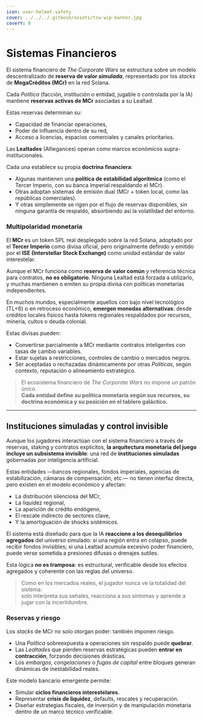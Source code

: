 ```yaml
---
icon: user-helmet-safety
cover: ../../../.gitbook/assets/tcw-wip-banner.jpg
coverY: 0
---
```


# Sistemas Financieros

El sistema financiero de _The Corporate Wars_ se estructura sobre un modelo descentralizado de **reserva de valor&#x20;**_**simulada**_, representado por los _stacks_ de **MegaCréditos (MCr)** en la red Solana.

Cada _Política_ (facción, institución o entidad, jugable o controlada por la IA) mantiene **reservas activas de MCr** asociadas a su Lealtad.

Estas reservas determinan su:

* Capacidad de financiar operaciones,
* Poder de influencia dentro de su red,
* Acceso a licencias, espacios comerciales y canales prioritarios.

Las **Lealtades** (Alliegances) operan como marcos económicos supra-institucionales.

Cada una establece su propia **doctrina financiera**:

* Algunas mantienen una **política de estabilidad algorítmica** (como el Tercer Imperio, con su banca imperial respaldando el MCr).
* Otras adoptan sistemas de emisión dual (MCr + token local, como las repúblicas comerciales).
* Y otras simplemente se rigen por el flujo de reservas disponibles, sin ninguna garantía de respaldo, absorbiendo así la volatilidad del entorno.

### Multipolaridad monetaria

El **MCr** es un token SPL real desplegado sobre la red Solana, adoptado por el **Tercer Imperio** como divisa oficial, pero originalmente definido y emitido por el **ISE (Interstellar Stock Exchange)** como unidad estándar de valor interestelar.

Aunque el MCr funciona como **reserva de valor común** y referencia técnica para contratos, **no es obligatorio**. Ninguna Lealtad está forzada a utilizarlo, y muchas mantienen o emiten su propia divisa con políticas monetarias independientes.

En muchos mundos, especialmente aquellos con bajo nivel tecnológico (TL<6) o en retroceso económico, **emergen monedas alternativas**: desde créditos locales físicos hasta tokens regionales respaldados por recursos, minería, cultos o deuda colonial.

Estas divisas pueden:

* Convertirse parcialmente a MCr mediante contratos inteligentes con tasas de cambio variables.
* Estar sujetas a restricciones, controles de cambio o mercados negros.
* Ser aceptadas o rechazadas dinámicamente por otras _Políticas_, según contexto, reputación o alineamiento estratégico.

> El ecosistema financiero de _The Corporate Wars_ no impone un patrón único.\
> **Cada entidad define su política monetaria según sus recursos, su doctrina económica y su posición en el tablero galáctico.**

***

## Instituciones simuladas y control invisible

Aunque los jugadores interactúan con el sistema financiero a través de reservas, staking y contratos explícitos, **la arquitectura monetaria del juego incluye un subsistema invisible**: una red de **instituciones simuladas** gobernadas por inteligencia artificial.

Estas entidades —bancos regionales, fondos imperiales, agencias de estabilización, cámaras de compensación, etc.— no tienen interfaz directa, pero existen en el modelo económico y afectan:

* La distribución silenciosa del MCr,
* La liquidez regional,
* La aparición de crédito endógeno,
* El rescate indirecto de sectores clave,
* Y la amortiguación de shocks sistémicos.

El sistema está diseñado para que la IA **reaccione a los desequilibrios agregados** del universo simulado: si una región entra en colapso, puede recibir fondos invisibles; si una Lealtad acumula excesivo poder financiero, puede verse sometida a presiones difusas o drenajes sutiles.

Esta lógica **no es tramposa**: es estructural, verificable desde los efectos agregados y coherente con las reglas del universo.

> Como en los mercados reales, el jugador nunca ve la totalidad del sistema:\
> solo interpreta sus señales, reacciona a sus síntomas y aprende a jugar con la incertidumbre.

### Reservas y riesgo

Los _stacks_ de MCr no solo otorgan poder: también imponen riesgo.

* Una _Política_ sobreexpuesta a operaciones sin respaldo puede **quebrar**.
* Las _Lealtades_ que pierden reservas estratégicas pueden **entrar en contracción**, forzando decisiones drásticas.
* Los _embargos_, _congelaciones_ o _fugas de capital_ entre bloques generan dinámicas de inestabilidad reales.

Este modelo bancario emergente permite:

* Simular **ciclos financieros interestelares**.
* Representar **crisis de liquidez**, defaults, rescates y recuperación.
* Diseñar estrategias fiscales, de inversión y de manipulación monetaria dentro de un marco técnico verificable.
